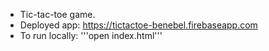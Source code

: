 - Tic-tac-toe game.
- Deployed app: https://tictactoe-benebel.firebaseapp.com
- To run locally: '''open index.html'''
